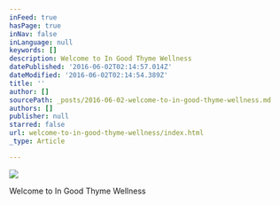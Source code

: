 ```yaml
---
inFeed: true
hasPage: true
inNav: false
inLanguage: null
keywords: []
description: Welcome to In Good Thyme Wellness
datePublished: '2016-06-02T02:14:57.014Z'
dateModified: '2016-06-02T02:14:54.389Z'
title: ''
author: []
sourcePath: _posts/2016-06-02-welcome-to-in-good-thyme-wellness.md
authors: []
publisher: null
starred: false
url: welcome-to-in-good-thyme-wellness/index.html
_type: Article

---
```

![](https://the-grid-user-content.s3-us-west-2.amazonaws.com/02fdda62-4a9a-4f9e-b6fb-ce9c80f41715.jpg)

Welcome to In Good Thyme Wellness